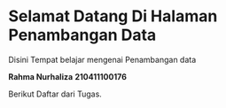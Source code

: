 # Selamat Datang Di Halaman Penambangan Data

Disini Tempat belajar mengenai Penambangan data

**Rahma Nurhaliza**
**210411100176**

Berikut Daftar dari Tugas.

```{tableofcontents}
```
